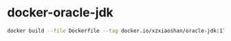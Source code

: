 # docker-oracle-jdk

```bash
docker build --file Dockerfile --tag docker.io/xzxiaoshan/oracle-jdk:17-ol8 .
```
